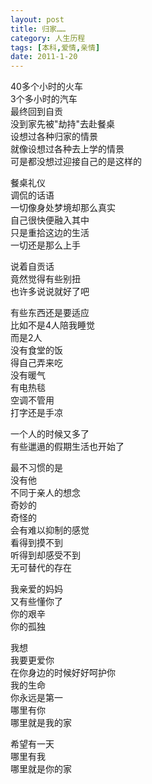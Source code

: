 ```yaml
---
layout: post
title: 归家……
category: 人生历程
tags: [本科,爱情,亲情]
date: 2011-1-20
---
```

40多个小时的火车  
3个多小时的汽车  
最终回到自贡  
没到家先被"劫持"去赴餐桌  
设想过各种归家的情景  
就像设想过各种去上学的情景  
可是都没想过迎接自己的是这样的

 

餐桌礼仪  
调侃的话语  
一切像身处梦境却那么真实  
自己很快便融入其中  
只是重拾这边的生活  
一切还是那么上手

 

说着自贡话  
竟然觉得有些别扭  
也许多说说就好了吧

 

有些东西还是要适应  
比如不是4人陪我睡觉  
而是2人  
没有食堂的饭  
得自己弄来吃  
没有暖气  
有电热毯  
空调不管用  
打字还是手凉

 

一个人的时候又多了  
有些邋遢的假期生活也开始了

 

最不习惯的是  
没有他  
不同于亲人的想念  
奇妙的  
奇怪的  
会有难以抑制的感觉  
看得到摸不到  
听得到却感受不到  
无可替代的存在

 

我亲爱的妈妈  
又有些懂你了  
你的艰辛  
你的孤独

 

我想  
我要更爱你  
在你身边的时候好好呵护你  
我的生命  
你永远是第一  
哪里有你  
哪里就是我的家

 

希望有一天  
哪里有我  
哪里就是你的家

 

